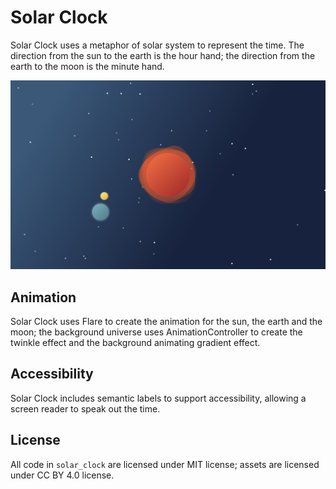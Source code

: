 # Solar Clock

Solar Clock uses a metaphor of solar system to represent the time. The direction from the sun to the earth is the hour hand; the direction from the earth to the moon is the minute hand. 

<img src='screenshot.png'>

## Animation

Solar Clock uses Flare to create the animation for the sun, the earth and the moon; the background universe uses AnimationController to create the twinkle effect and the background animating gradient effect.

## Accessibility

Solar Clock includes semantic labels to support accessibility, allowing a screen reader to speak out the time.

## License

All code in `solar_clock` are licensed under MIT license; assets are licensed under CC BY 4.0 license.

